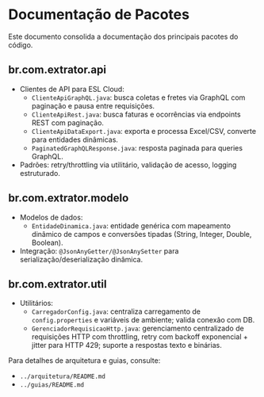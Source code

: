 # Documentação de Pacotes

Este documento consolida a documentação dos principais pacotes do código.

## br.com.extrator.api
- Clientes de API para ESL Cloud:
  - `ClienteApiGraphQL.java`: busca coletas e fretes via GraphQL com paginação e pausa entre requisições.
  - `ClienteApiRest.java`: busca faturas e ocorrências via endpoints REST com paginação.
  - `ClienteApiDataExport.java`: exporta e processa Excel/CSV, converte para entidades dinâmicas.
  - `PaginatedGraphQLResponse.java`: resposta paginada para queries GraphQL.
- Padrões: retry/throttling via utilitário, validação de acesso, logging estruturado.

## br.com.extrator.modelo
- Modelos de dados:
  - `EntidadeDinamica.java`: entidade genérica com mapeamento dinâmico de campos e conversões tipadas (String, Integer, Double, Boolean).
- Integração: `@JsonAnyGetter/@JsonAnySetter` para serialização/deserialização dinâmica.

## br.com.extrator.util
- Utilitários:
  - `CarregadorConfig.java`: centraliza carregamento de `config.properties` e variáveis de ambiente; valida conexão com DB.
  - `GerenciadorRequisicaoHttp.java`: gerenciamento centralizado de requisições HTTP com throttling, retry com backoff exponencial + jitter para HTTP 429; suporte a respostas texto e binárias.

Para detalhes de arquitetura e guias, consulte:
- `../arquitetura/README.md`
- `../guias/README.md`